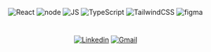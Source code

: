 
<div align='center'>

![React](https://img.shields.io/badge/react-0D1117?style=for-the-badge&logo=react&logoColor=38B2AC)
![node](https://img.shields.io/badge/nodejs-0D1117?style=for-the-badge&logo=node.js&logoColor=green)
![JS](https://img.shields.io/badge/javascript-0D1117?style=for-the-badge&logo=javascript&logoColor=F7DF1E)
![TypeScript](https://img.shields.io/badge/TYPESCRIPT-0D1117?style=for-the-badge&logo=typescript&logoColor=007ACC)
![TailwindCSS](https://img.shields.io/badge/TailwindCSS-0D1117?style=for-the-badge&logo=tailwind-css&logoColor=38B2AC)
![figma](https://img.shields.io/badge/figma-0D1117?style=for-the-badge&logo=figma&logoColor=orange)

#

[![Linkedin](https://img.shields.io/badge/-0D1117?style=for-the-badge&logo=linkedin&logoColor=0077B5)](https://www.linkedin.com/in/jonatasquirino/)
<a href = "mailto:quirinoj02@gmail.com">![Gmail](https://img.shields.io/badge/-0D1117?style=for-the-badge&logo=gmail&logoColor=red)</a>

